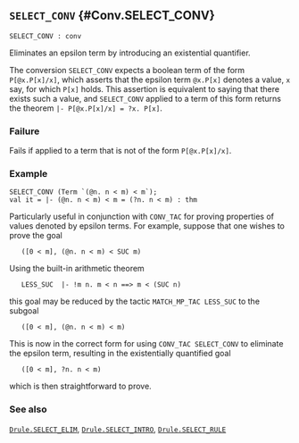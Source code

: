 ## `SELECT_CONV` {#Conv.SELECT_CONV}


```
SELECT_CONV : conv
```



Eliminates an epsilon term by introducing an existential quantifier.


The conversion `SELECT_CONV` expects a boolean term of the form
`P[@x.P[x]/x]`, which asserts that the epsilon term `@x.P[x]` denotes
a value, `x` say, for which `P[x]` holds.  This assertion is equivalent
to saying that there exists such a value, and `SELECT_CONV` applied to a
term of this form returns the theorem `|- P[@x.P[x]/x] = ?x. P[x]`.

### Failure

Fails if applied to a term that is not of the form `P[@x.P[x]/x]`.

### Example

    
    SELECT_CONV (Term `(@n. n < m) < m`);
    val it = |- (@n. n < m) < m = (?n. n < m) : thm
    




Particularly useful in conjunction with `CONV_TAC` for proving properties
of values denoted by epsilon terms.  For example, suppose that one wishes
to prove the goal
    
       ([0 < m], (@n. n < m) < SUC m)
    
Using the built-in arithmetic theorem
    
       LESS_SUC  |- !m n. m < n ==> m < (SUC n)
    
this goal may be reduced by the tactic `MATCH_MP_TAC LESS_SUC` to
the subgoal
    
       ([0 < m], (@n. n < m) < m)
    
This is now in the correct form for using `CONV_TAC SELECT_CONV` to
eliminate the epsilon term, resulting in the existentially quantified goal
    
       ([0 < m], ?n. n < m)
    
which is then straightforward to prove.

### See also

[`Drule.SELECT_ELIM`](#Drule.SELECT_ELIM), [`Drule.SELECT_INTRO`](#Drule.SELECT_INTRO), [`Drule.SELECT_RULE`](#Drule.SELECT_RULE)

